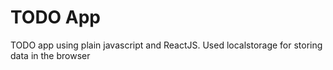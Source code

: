 # TODO App
TODO app using plain javascript and ReactJS. Used localstorage for storing data in the browser
  
